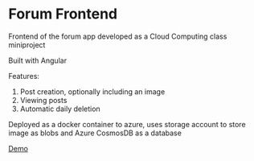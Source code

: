 # Forum Frontend

Frontend of the forum app developed as a Cloud Computing class miniproject

Built with Angular

Features:
1. Post creation, optionally including an image
2. Viewing posts
3. Automatic daily deletion

Deployed as a docker container to azure, uses storage account to store image as blobs and Azure CosmosDB as a database

[Demo](https://frontend-container-app.ashyflower-3312f080.germanywestcentral.azurecontainerapps.io/)
